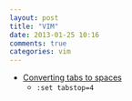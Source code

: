 ```yaml
---
layout: post
title: "VIM"
date: 2013-01-25 10:16
comments: true
categories: vim
---
```



  - [Converting tabs to spaces](http://vim.wikia.com/wiki/Converting_tabs_to_spaces)
	- `:set tabstop=4`
